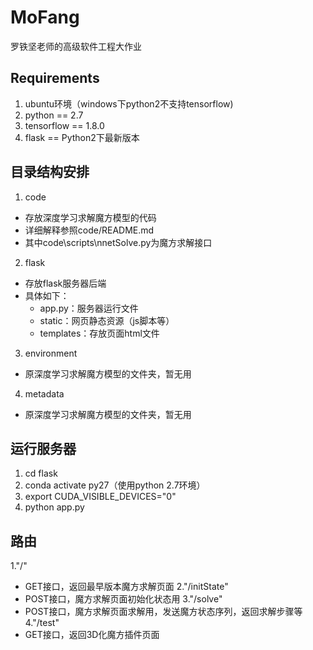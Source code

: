 # MoFang
罗铁坚老师的高级软件工程大作业
## Requirements
1. ubuntu环境（windows下python2不支持tensorflow)
2. python == 2.7
3. tensorflow == 1.8.0
4. flask == Python2下最新版本

## 目录结构安排
1. code
  - 存放深度学习求解魔方模型的代码
  - 详细解释参照code/README.md
  - 其中code\scripts\nnetSolve.py为魔方求解接口
2. flask
  - 存放flask服务器后端
  - 具体如下：
    - app.py：服务器运行文件
    - static：网页静态资源（js脚本等）
    - templates：存放页面html文件
3. environment
  - 原深度学习求解魔方模型的文件夹，暂无用
4. metadata
  - 原深度学习求解魔方模型的文件夹，暂无用

## 运行服务器
1. cd flask
2. conda activate py27（使用python 2.7环境）
3. export CUDA_VISIBLE_DEVICES="0"
4. python app.py

## 路由
1."/"
- GET接口，返回最早版本魔方求解页面
2."/initState"
- POST接口，魔方求解页面初始化状态用
3."/solve"
- POST接口，魔方求解页面求解用，发送魔方状态序列，返回求解步骤等
4."/test"
- GET接口，返回3D化魔方插件页面
